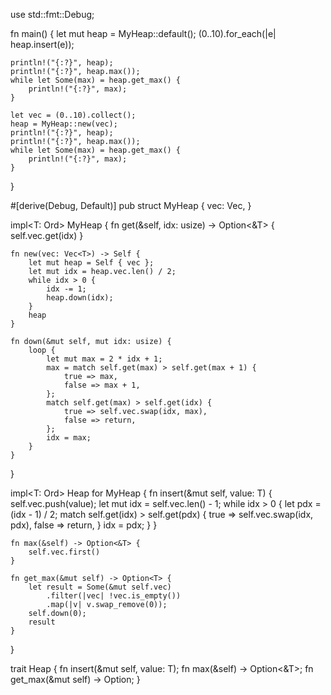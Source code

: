 use std::fmt::Debug;

fn main() {
    let mut heap = MyHeap::default();
    (0..10).for_each(|e| heap.insert(e));

    println!("{:?}", heap);
    println!("{:?}", heap.max());
    while let Some(max) = heap.get_max() {
        println!("{:?}", max);
    }

    let vec = (0..10).collect();
    heap = MyHeap::new(vec);
    println!("{:?}", heap);
    println!("{:?}", heap.max());
    while let Some(max) = heap.get_max() {
        println!("{:?}", max);
    }
}

#[derive(Debug, Default)]
pub struct MyHeap<T> {
    vec: Vec<T>,
}

impl<T: Ord> MyHeap<T> {
    fn get(&self, idx: usize) -> Option<&T> {
        self.vec.get(idx)
    }

    fn new(vec: Vec<T>) -> Self {
        let mut heap = Self { vec };
        let mut idx = heap.vec.len() / 2;
        while idx > 0 {
            idx -= 1;
            heap.down(idx);
        }
        heap
    }

    fn down(&mut self, mut idx: usize) {
        loop {
            let mut max = 2 * idx + 1;
            max = match self.get(max) > self.get(max + 1) {
                true => max,
                false => max + 1,
            };
            match self.get(max) > self.get(idx) {
                true => self.vec.swap(idx, max),
                false => return,
            };
            idx = max;
        }
    }
}

impl<T: Ord> Heap<T> for MyHeap<T> {
    fn insert(&mut self, value: T) {
        self.vec.push(value);
        let mut idx = self.vec.len() - 1;
        while idx > 0 {
            let pdx = (idx - 1) / 2;
            match self.get(idx) > self.get(pdx) {
                true => self.vec.swap(idx, pdx),
                false => return,
            }
            idx = pdx;
        }
    }

    fn max(&self) -> Option<&T> {
        self.vec.first()
    }

    fn get_max(&mut self) -> Option<T> {
        let result = Some(&mut self.vec)
            .filter(|vec| !vec.is_empty())
            .map(|v| v.swap_remove(0));
        self.down(0);
        result
    }
}

trait Heap<T> {
    fn insert(&mut self, value: T);
    fn max(&self) -> Option<&T>;
    fn get_max(&mut self) -> Option<T>;
}

